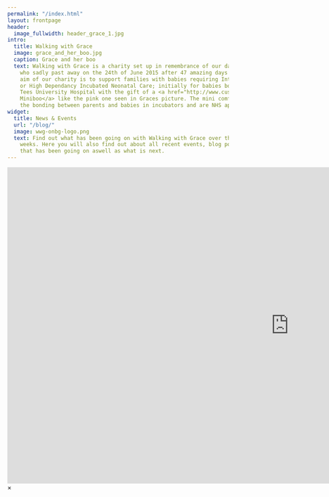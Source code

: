 ```yaml
---
permalink: "/index.html"
layout: frontpage
header:
  image_fullwidth: header_grace_1.jpg
intro:
  title: Walking with Grace
  image: grace_and_her_boo.jpg
  caption: Grace and her boo
  text: Walking with Grace is a charity set up in remembrance of our daughter Grace
    who sadly past away on the 24th of June 2015 after 47 amazing days with us. The
    aim of our charity is to support families with babies requiring Intensive Care
    or High Dependancy Incubated Neonatal Care; initially for babies born at North
    Tees University Hospital with the gift of a <a href="http://www.cuski.co.uk/cuskiboo/index.php">Cuski
    Miniboo</a> like the pink one seen in Graces picture. The mini comforter aid in
    the bonding between parents and babies in incubators and are NHS approved.
widget:
  title: News & Events
  url: "/blog/"
  image: wwg-onbg-logo.png
  text: Find out what has been going on with Walking with Grace over the last few
    weeks. Here you will also find out about all recent events, blog posts and fundrasing
    that has been going on aswell as what is next.
---
```


<div id="videoModal" class="reveal-modal large" data-reveal="">
  <div class="flex-video widescreen vimeo" style="display: block;">
    <iframe width="1280" height="720" src="https://www.youtube.com/embed/3b5zCFSmVvU" frameborder="0" allowfullscreen></iframe>
  </div>
  <a class="close-reveal-modal">&#215;</a>
</div>
